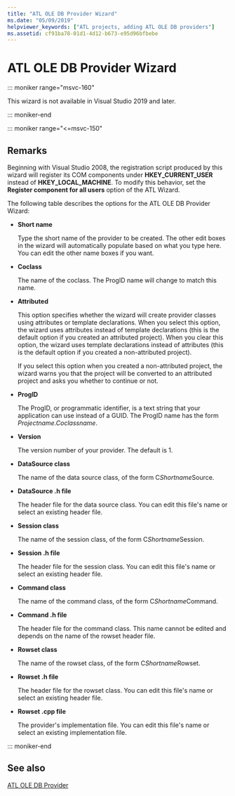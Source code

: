```yaml
---
title: "ATL OLE DB Provider Wizard"
ms.date: "05/09/2019"
helpviewer_keywords: ["ATL projects, adding ATL OLE DB providers"]
ms.assetid: cf91ba78-01d1-4d12-b673-e95d96bfbebe
---
```

# ATL OLE DB Provider Wizard

::: moniker range="msvc-160"

This wizard is not available in Visual Studio 2019 and later.

::: moniker-end

::: moniker range="<=msvc-150"

## Remarks

Beginning with Visual Studio 2008, the registration script produced by this wizard will register its COM components under **HKEY_CURRENT_USER** instead of **HKEY_LOCAL_MACHINE**. To modify this behavior, set the **Register component for all users** option of the ATL Wizard.

The following table describes the options for the ATL OLE DB Provider Wizard:

- **Short name**

   Type the short name of the provider to be created. The other edit boxes in the wizard will automatically populate based on what you type here. You can edit the other name boxes if you want.

- **Coclass**

   The name of the coclass. The ProgID name will change to match this name.

- **Attributed**

   This option specifies whether the wizard will create provider classes using attributes or template declarations. When you select this option, the wizard uses attributes instead of template declarations (this is the default option if you created an attributed project). When you clear this option, the wizard uses template declarations instead of attributes (this is the default option if you created a non-attributed project).

   If you select this option when you created a non-attributed project, the wizard warns you that the project will be converted to an attributed project and asks you whether to continue or not.

- **ProgID**

   The ProgID, or programmatic identifier, is a text string that your application can use instead of a GUID. The ProgID name has the form *Projectname.Coclassname*.

- **Version**

   The version number of your provider. The default is 1.

- **DataSource class**

   The name of the data source class, of the form C*Shortname*Source.

- **DataSource .h file**

   The header file for the data source class. You can edit this file's name or select an existing header file.

- **Session class**

   The name of the session class, of the form C*Shortname*Session.

- **Session .h file**

   The header file for the session class. You can edit this file's name or select an existing header file.

- **Command class**

   The name of the command class, of the form C*Shortname*Command.

- **Command .h file**

   The header file for the command class. This name cannot be edited and depends on the name of the rowset header file.

- **Rowset class**

   The name of the rowset class, of the form C*Shortname*Rowset.

- **Rowset .h file**

   The header file for the rowset class. You can edit this file's name or select an existing header file.

- **Rowset .cpp file**

   The provider's implementation file. You can edit this file's name or select an existing implementation file.

::: moniker-end

## See also

[ATL OLE DB Provider](../../atl/reference/adding-an-atl-ole-db-provider.md)
